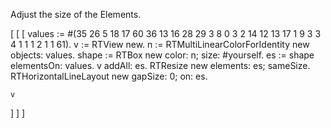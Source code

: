 Adjust the size of the Elements.

[ [ [ 
	values := #(35 26 5 18 17 60 36 13 16 28 29 3 8 0 3 2 14 12 13 17 1 9 3 3 4 1 1 1 2 1 1 61).
	v := RTView new.
	n := RTMultiLinearColorForIdentity new objects: values.
	shape := RTBox new color: n; size: #yourself.
	es := shape elementsOn: values.
	v addAll: es.
	RTResize new elements: es; sameSize.
	RTHorizontalLineLayout new gapSize: 0; on: es.
	
	v
 ] ] ]